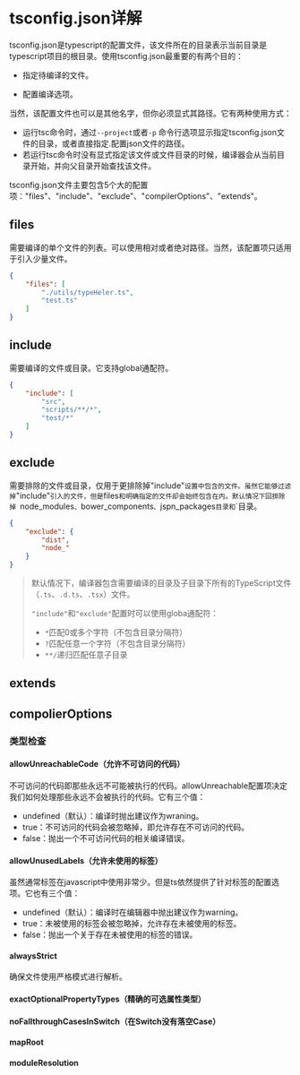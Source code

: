 # tsconfig.json详解

tsconfig.json是typescript的配置文件，该文件所在的目录表示当前目录是typescript项目的根目录。使用tsconfig.json最重要的有两个目的：

- 指定待编译的文件。

- 配置编译选项。

当然，该配置文件也可以是其他名字，但你必须显式其路径。它有两种使用方式：

-  运行tsc命令时，通过`--project`或者`-p` 命令行选项显示指定tsconfig.json文件的目录，或者直接指定.配置json文件的路径。
- 若运行tsc命令时没有显式指定该文件或文件目录的时候，编译器会从当前目录开始，并向父目录开始查找该文件。

tsconfig.json文件主要包含5个大的配置项："files"、"include"、"exclude"、"compilerOptions"、"extends"。

## files

需要编译的单个文件的列表。可以使用相对或者绝对路径。当然，该配置项只适用于引入少量文件。

```json
{
    "files": [
        "./utils/typeHeler.ts",
        "test.ts"
    ]
}
```

## include

需要编译的文件或目录。它支持global通配符。

```json
{
    "include": [
        "src",
        "scripts/**/*",
        "test/*"
    ]
}
```

## exclude

需要排除的文件或目录，仅用于更排除掉"include"`设置中包含的文件。虽然它能够过滤掉`"include"`引入的文件，但是`files`和`<reference>`明确指定的文件却会始终包含在内。默认情况下回排除掉 `node_modules`、`bower_components`、`jspn_packages`目录和`<outDir>`目录。

```json
{
    "exclude": {
        "dist",
        "node_"
    }
}
```

> 默认情况下，编译器包含需要编译的目录及子目录下所有的TypeScript文件（`.ts`、`.d.ts`、`.tsx`）文件。
>
> `"include"`和``"exclude"``配置时可以使用globa通配符：
>
> - `*`匹配0或多个字符（不包含目录分隔符）
> - `?`匹配任意一个字符（不包含目录分隔符）
> - `**/`递归匹配任意子目录

## extends

## compolierOptions

### 类型检查

#### allowUnreachableCode（允许不可访问的代码）

不可访问的代码即那些永远不可能被执行的代码。allowUnreachable配置项决定我们如何处理那些永远不会被执行的代码。它有三个值：

- undefined（默认）：编译时抛出建议作为wraning。
- true：不可访问的代码会被忽略掉，即允许存在不可访问的代码。
- false：抛出一个不可访问代码的相关编译错误。

#### allowUnusedLabels（允许未使用的标签）

虽然通常标签在javascript中使用非常少。但是ts依然提供了针对标签的配置选项。它也有三个值：

- undefined（默认）：编译时在编辑器中抛出建议作为warning。
- true：未被使用的标签会被忽略掉，允许存在未被使用的标签。
- false：抛出一个关于存在未被使用的标签的错误。

#### alwaysStrict  

确保文件使用严格模式进行解析。

#### exactOptionalPropertyTypes（精确的可选属性类型）

#### noFallthroughCasesInSwitch（在Switch没有落空Case）

#### mapRoot

#### moduleResolution





[1]: https://www.gitmemory.com/issue/ant-design/ant-design-pro/8158/791277893	"tsconfig中的jsx配置"
[2]: https://zhuanlan.zhihu.com/p/148081795	"esModuleInterop 到底做了什么？"



[4]: https://blog.csdn.net/lunahaijiao/article/details/115451427	"TypeScript 4.3 beta 版本正式发布......"
[5]: https://blog.csdn.net/weixin_40906515/article/details/102855234	"Typescript 严格模式有多严格？"

[6]: https://mariusschulz.com/blog/downlevel-iteration-for-es3-es5-in-typescript	"Downlevel Iteration for ES3/ES5 in TypeScript"

[8]: https://indepth.dev/posts/1164/configuring-typescript-compiler	"配置 TypeScript 编译器"

